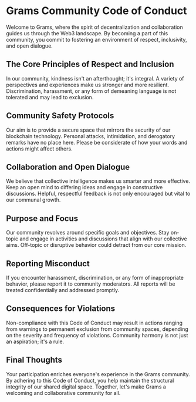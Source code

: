 # Grams Community Code of Conduct

Welcome to Grams, where the spirit of decentralization and collaboration guides us through the Web3 landscape. By becoming a part of this community, you commit to fostering an environment of respect, inclusivity, and open dialogue.

## The Core Principles of Respect and Inclusion

In our community, kindness isn't an afterthought; it's integral. A variety of perspectives and experiences make us stronger and more resilient. Discrimination, harassment, or any form of demeaning language is not tolerated and may lead to exclusion.

## Community Safety Protocols

Our aim is to provide a secure space that mirrors the security of our blockchain technology. Personal attacks, intimidation, and derogatory remarks have no place here. Please be considerate of how your words and actions might affect others.

## Collaboration and Open Dialogue

We believe that collective intelligence makes us smarter and more effective. Keep an open mind to differing ideas and engage in constructive discussions. Helpful, respectful feedback is not only encouraged but vital to our communal growth.

## Purpose and Focus

Our community revolves around specific goals and objectives. Stay on-topic and engage in activities and discussions that align with our collective aims. Off-topic or disruptive behavior could detract from our core mission.

## Reporting Misconduct

If you encounter harassment, discrimination, or any form of inappropriate behavior, please report it to community moderators. All reports will be treated confidentially and addressed promptly.

## Consequences for Violations

Non-compliance with this Code of Conduct may result in actions ranging from warnings to permanent exclusion from community spaces, depending on the severity and frequency of violations. Community harmony is not just an aspiration; it's a rule.

## Final Thoughts

Your participation enriches everyone's experience in the Grams community. By adhering to this Code of Conduct, you help maintain the structural integrity of our shared digital space. Together, let's make Grams a welcoming and collaborative community for all.
